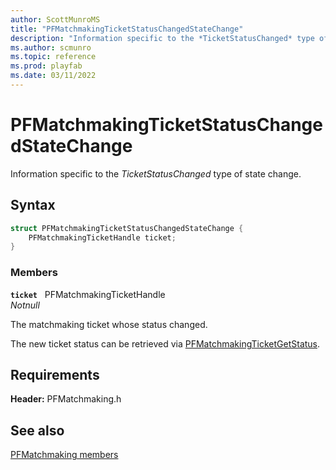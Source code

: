 ```yaml
---
author: ScottMunroMS
title: "PFMatchmakingTicketStatusChangedStateChange"
description: "Information specific to the *TicketStatusChanged* type of state change."
ms.author: scmunro
ms.topic: reference
ms.prod: playfab
ms.date: 03/11/2022
---
```


# PFMatchmakingTicketStatusChangedStateChange  

Information specific to the *TicketStatusChanged* type of state change.  

## Syntax  
  
```cpp
struct PFMatchmakingTicketStatusChangedStateChange {  
    PFMatchmakingTicketHandle ticket;  
}  
```
  
### Members  
  
**`ticket`** &nbsp; PFMatchmakingTicketHandle  
*_Notnull_*  
  
The matchmaking ticket whose status changed.
  
The new ticket status can be retrieved via [PFMatchmakingTicketGetStatus](../functions/pfmatchmakingticketgetstatus.md).
  
  
## Requirements  
  
**Header:** PFMatchmaking.h
  
## See also  
[PFMatchmaking members](../pfmatchmaking_members.md)  

  
  
